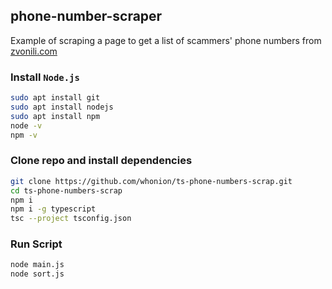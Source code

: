 ## phone-number-scraper
Example of scraping a page to get a list of scammers' phone numbers from [zvonili.com](https://zvonili.com)

### Install `Node.js`
```sh
sudo apt install git
sudo apt install nodejs
sudo apt install npm
node -v
npm -v
```
### Clone repo and install dependencies
```sh
git clone https://github.com/whonion/ts-phone-numbers-scrap.git
cd ts-phone-numbers-scrap
npm i
npm i -g typescript
tsc --project tsconfig.json
```
### Run Script
```sh
node main.js
node sort.js
```


